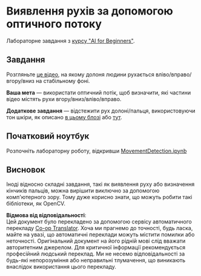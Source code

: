 <!--
CO_OP_TRANSLATOR_METADATA:
{
  "original_hash": "3d53d6409f80970f7281a45dee35328a",
  "translation_date": "2025-08-25T23:06:07+00:00",
  "source_file": "lessons/4-ComputerVision/06-IntroCV/lab/README.md",
  "language_code": "uk"
}
-->
# Виявлення рухів за допомогою оптичного потоку

Лабораторне завдання з [курсу "AI for Beginners"](https://aka.ms/ai-beginners).

## Завдання

Розгляньте [це відео](../../../../../../lessons/4-ComputerVision/06-IntroCV/lab/palm-movement.mp4), на якому долоня людини рухається вліво/вправо/вгору/вниз на стабільному фоні.

**Ваша мета** — використати оптичний потік, щоб визначити, які частини відео містять рухи вгору/вниз/вліво/вправо.

**Додаткове завдання** — відстежити рух долоні/пальця, використовуючи тон шкіри, як описано [в цьому блозі](https://dev.to/amarlearning/finger-detection-and-tracking-using-opencv-and-python-586m) або [тут](http://www.benmeline.com/finger-tracking-with-opencv-and-python/).

## Початковий ноутбук

Розпочніть лабораторну роботу, відкривши [MovementDetection.ipynb](../../../../../../lessons/4-ComputerVision/06-IntroCV/lab/MovementDetection.ipynb)

## Висновок

Іноді відносно складні завдання, такі як виявлення руху або визначення кінчиків пальців, можна вирішити виключно за допомогою комп'ютерного зору. Тому дуже корисно знати, що можуть робити такі бібліотеки, як OpenCV.

**Відмова від відповідальності**:  
Цей документ було перекладено за допомогою сервісу автоматичного перекладу [Co-op Translator](https://github.com/Azure/co-op-translator). Хоча ми прагнемо до точності, будь ласка, майте на увазі, що автоматичні переклади можуть містити помилки або неточності. Оригінальний документ на його рідній мові слід вважати авторитетним джерелом. Для критичної інформації рекомендується професійний людський переклад. Ми не несемо відповідальності за будь-які непорозуміння або неправильні тлумачення, що виникають внаслідок використання цього перекладу.
